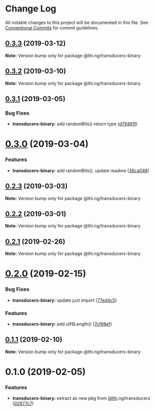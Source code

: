 # Change Log

All notable changes to this project will be documented in this file.
See [Conventional Commits](https://conventionalcommits.org) for commit guidelines.

## [0.3.3](https://github.com/thi-ng/umbrella/compare/@thi.ng/transducers-binary@0.3.2...@thi.ng/transducers-binary@0.3.3) (2019-03-12)

**Note:** Version bump only for package @thi.ng/transducers-binary





## [0.3.2](https://github.com/thi-ng/umbrella/compare/@thi.ng/transducers-binary@0.3.1...@thi.ng/transducers-binary@0.3.2) (2019-03-10)

**Note:** Version bump only for package @thi.ng/transducers-binary





## [0.3.1](https://github.com/thi-ng/umbrella/compare/@thi.ng/transducers-binary@0.3.0...@thi.ng/transducers-binary@0.3.1) (2019-03-05)


### Bug Fixes

* **transducers-binary:** add randomBits() return type ([d79481f](https://github.com/thi-ng/umbrella/commit/d79481f))





# [0.3.0](https://github.com/thi-ng/umbrella/compare/@thi.ng/transducers-binary@0.2.3...@thi.ng/transducers-binary@0.3.0) (2019-03-04)


### Features

* **transducers-binary:** add randomBits(), update readme ([36ca046](https://github.com/thi-ng/umbrella/commit/36ca046))





## [0.2.3](https://github.com/thi-ng/umbrella/compare/@thi.ng/transducers-binary@0.2.2...@thi.ng/transducers-binary@0.2.3) (2019-03-03)

**Note:** Version bump only for package @thi.ng/transducers-binary





## [0.2.2](https://github.com/thi-ng/umbrella/compare/@thi.ng/transducers-binary@0.2.1...@thi.ng/transducers-binary@0.2.2) (2019-03-01)

**Note:** Version bump only for package @thi.ng/transducers-binary





## [0.2.1](https://github.com/thi-ng/umbrella/compare/@thi.ng/transducers-binary@0.2.0...@thi.ng/transducers-binary@0.2.1) (2019-02-26)

**Note:** Version bump only for package @thi.ng/transducers-binary





# [0.2.0](https://github.com/thi-ng/umbrella/compare/@thi.ng/transducers-binary@0.1.1...@thi.ng/transducers-binary@0.2.0) (2019-02-15)


### Bug Fixes

* **transducers-binary:** update juxt import ([77ed4c5](https://github.com/thi-ng/umbrella/commit/77ed4c5))


### Features

* **transducers-binary:** add utf8Length() ([7cf98ef](https://github.com/thi-ng/umbrella/commit/7cf98ef))





## [0.1.1](https://github.com/thi-ng/umbrella/compare/@thi.ng/transducers-binary@0.1.0...@thi.ng/transducers-binary@0.1.1) (2019-02-10)

**Note:** Version bump only for package @thi.ng/transducers-binary





# 0.1.0 (2019-02-05)


### Features

* **transducers-binary:** extract as new pkg from [@thi](https://github.com/thi).ng/transducers ([02877c7](https://github.com/thi-ng/umbrella/commit/02877c7))
